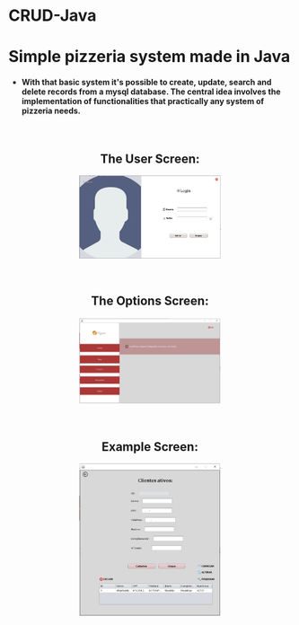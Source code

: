 # CRUD-Java
<h1>Simple pizzeria system made in Java</h1>

<h4><ul><li>With that basic system it's possible to create, update, search and delete records from a mysql database. The central idea involves the implementation of functionalities that practically any system of pizzeria needs.</li></ul></h4>

<br>

<div>
  <h2 align="center">The User Screen:</h2>
  <p align="center">
    <img src="Design/application-details/user-screen.jpg" width="50%" height="50%">
  </p>
</div>

<br>

<div>
  <h2 align="center">The Options Screen:</h2>
  <p align="center">
    <img src="Design/application-details/options-screen.jpg" width="50%" height="50%">
  </p>
</div>

<br> 

<div>
  <h2 align="center">Example Screen:</h2>
  <p align="center">
    <img src="Design/application-details/example-screen.jpg" width="50%" height="50%">
  </p>
</div>
